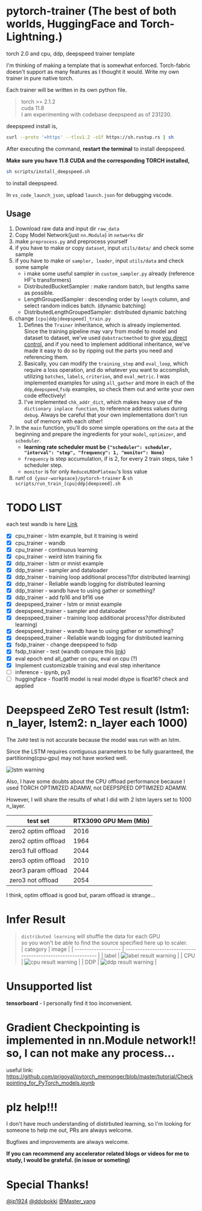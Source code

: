 # pytorch-trainer (The best of both worlds, HuggingFace and Torch-Lightning.)

torch 2.0 and cpu, ddp, deepspeed trainer template

I'm thinking of making a template that is somewhat enforced.
Torch-fabric doesn't support as many features as I thought it would.
Write my own trainer in pure native torch.

Each trainer will be written in its own python file.

>   torch >= 2.1.2</br>
>   cuda 11.8</br>
>   I am experimenting with codebase deepspeed as of 231230.

deepspeed install is,

```bash
curl --proto '=https' --tlsv1.2 -sSf https://sh.rustup.rs | sh
```

After executing the command, **restart the terminal** to install deepspeed.

**Make sure you have 11.8 CUDA and the corresponding TORCH installed,**

```bash
sh scripts/install_deepspeed.sh
```

to install deepspeed.

In `vs_code_launch_json`, upload `launch.json` for debugging vscode.

## Usage

1.   Download raw data and input dir `raw_data`
2.   Copy Model Network(just `nn.Module`) in `networks` dir
3.   make `preprocess.py` and preprocess yourself
4.   if you have to make or copy `dataset`, input `utils/data/` and check some sample
5.   if you have to make or `sampler, loader`, input `utils/data` and check some sample
     -   i make some useful sampler in `custom_sampler.py` already (reference HF's transformers)
     -   DistributedBucketSampler : make random batch, but lengths same as possible.
     -   LengthGroupedSampler : descending order by `length` column, and select random indices batch. (dynamic batching)
     -   DistributedLengthGroupedSampler: distributed dynamic batching
6.   change `[cpu|ddp|deepspeed]_train.py`
     1.   Defines the `Trainer` inheritance, which is already implemented.
          Since the training pipeline may vary from model to model and dataset to dataset, we've used `@abstractmethod` to give <u>you direct control</u>, and if you need to implement additional inheritance, we've made it easy to do so by ripping out the parts you need and referencing them.
     2.   Basically, you can modify the `training_step` and `eval_loop`, which require a loss operation, and do whatever you want to accomplish, utilizing `batches`, `labels`, `criterion`, and `eval_metric`.
          I was implemented examples for using `all_gather` and more in each of the `ddp`,`deepspeed`,`fsdp` examples, so check them out and write your own code effectively!
     3.   I've implemented `chk_addr_dict`, which makes heavy use of the `dictionary inplace function`, to reference address values during `debug`. Always be careful that your own implementations don't run out of memory with each other!
7.   In the `main` function, you'll do some simple operations on the `data` at the beginning and prepare the ingredients for your `model`, `optimizer`, and `scheduler`. 
     -   **learning rate scheduler must be `{"scheduler": scheduler, "interval": "step", "frequency": 1, "monitor": None}`**
     -   `frequency` is step accumulation, if is 2, for every 2 train steps, take 1 scheduler step.
     -   `monitor` is for only `ReduceLROnPlateau`'s loss value
8.   run! `cd {your-workpsace}/pytorch-trainer` & `sh scripts/run_train_[cpu|ddp|deepseed].sh`

# TODO LIST

each test wandb is here [Link](https://wandb.ai/bart_tadev/torch-trainer?workspace=user-bart_tadev)

-   [x] cpu_trainer - lstm example, but it training is weird
-   [x] cpu_trainer - wandb
-   [x] cpu_trainer - continuous learning
-   [x] cpu_trainer - weird lstm training fix
-   [x] ddp_trainer - lstm or mnist example
-   [x] ddp_trainer - sampler and dataloader
-   [x] ddp_trainer - training loop additional process?(for distributed learning)
-   [x] ddp_trainer - Reliable wandb logging for distributed learning
-   [x] ddp_trainer - wandb have to using gather or something?
-   [x] ddp_trainer - add fp16 and bf16 use
-   [x] deepspeed_trainer - lstm or mnist example
-   [x] deepspeed_trainer - sampler and dataloader
-   [x] deepspeed_trainer - training loop additional process?(for distributed learning)
-   [x] deepspeed_trainer - wandb have to using gather or something?
-   [x] deepspeed_trainer - Reliable wandb logging for distributed learning
-   [x] fsdp_trainer - change deepspeed to fsdp
-   [x] fsdp_trainer - test (wandb compare this [link](https://medium.com/nlplanet/bert-finetuning-with-hugging-face-and-training-visualizations-with-tensorboard-46368a57fc97))
-   [x] eval epoch end all_gather on cpu, eval on cpu (?)
-   [x] Implement customizable training and eval step inheritance
-   [ ] inference - ipynb, py3
-   [ ] huggingface - float16 model is real model dtype is float16? check and applied

# Deepspeed ZeRO Test result (lstm1: n_layer, lstem2: n_layer each 1000)

The `ZeRO` test is not accurate because the model was run with an lstm.

Since the LSTM requires contiguous parameters to be fully guaranteed, the partitioning(cpu-gpu) may not have worked well.

![lstm warning](./readme_img/readme_lstm.png)

Also, I have some doubts about the CPU offload performance because I used TORCH OPTIMIZED ADAMW, not DEEPSPEED OPTIMIZED ADAMW.


However, I will share the results of what I did with 2 lstm layers set to 1000 n_layer.

| test set            | RTX3090 GPU Mem (Mib) |
| ------------------- | --------------------- |
| zero2 optim offload | 2016                  |
| zero2 optim offload | 1964                  |
| zero3 full offload  | 2044                  |
| zero3 optim offload | 2010                  |
| zeor3 param offload | 2044                  |
| zero3 not offload   | 2054                  |

I think, optim offload is good but, param offload is strange...

# Infer Result
>   `distributed learning` will shuffle the data for each GPU <br />
>   so you won't be able to find the source specified here up to scaler. <br />
| category            | image                                                        |
| ------------------- | ------------------------------------------------------------ |
| label               | ![label result warning](./readme_img/kaggle_lstm_result.png) |
| CPU                 | ![cpu result warning](./readme_img/cpu_infer_result.png)     |
| DDP                 | ![ddp result warning](./readme_img/ddp_infer_result.png)     |

# Unsupported list

**tensorboard** - I personally find it too inconvenient.

# Gradient Checkpointing is implemented in nn.Module network!! so, I can not make any process...

useful link: https://github.com/prigoyal/pytorch_memonger/blob/master/tutorial/Checkpointing_for_PyTorch_models.ipynb

# plz help!!!

I don't have much understanding of distirbuted learning, so I'm looking for someone to help me out, PRs are always welcome.

Bugfixes and improvements are always welcome.

**If you can recommend any accelerator related blogs or videos for me to study, I would be grateful. (in issue or someting)**

# Special Thanks!

[@jp1924](https://github.com/jp1924) [@ddobokki](https://github.com/ddobokki) [@Master_yang](https://github.com/effortprogrammer)